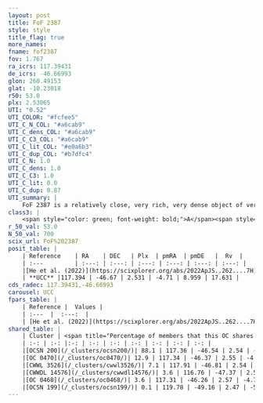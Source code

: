 ```yaml
---
layout: post
title: FoF 2387
style: style
title_flag: true
more_names: 
fname: fof2387
fov: 1.767
ra_icrs: 117.39431
de_icrs: -46.66993
glon: 260.49153
glat: -10.23018
r50: 53.0
plx: 2.53065
UTI: "0.52"
UTI_COLOR: "#fcfee5"
UTI_C_N_COL: "#a6cab9"
UTI_C_dens_COL: "#a6cab9"
UTI_C_C3_COL: "#a6cab9"
UTI_C_lit_COL: "#e0a6b3"
UTI_C_dup_COL: "#b7dfc4"
UTI_C_N: 1.0
UTI_C_dens: 1.0
UTI_C_C3: 1.0
UTI_C_lit: 0.0
UTI_C_dup: 0.87
UTI_summary: |
    FoF 2387 is a relatively close, very rich, very dense object of very high C3 quality. It was recently reported in the literature.<br><br>This is very likely a unique object, which shares a small percentage of members with at least one previously reported entry.
class3: |
    <span style="color: green; font-weight: bold;">A</span><span style="color: green; font-weight: bold;">A</span>
r_50_val: 53.0
N_50_val: 700
scix_url: FoF%202387
posit_table: |
    | Reference    | RA    | DEC   | Plx  | pmRA  | pmDE   |  Rv  |
    | :---         | :---: | :---: | :---: | :---: | :---: | :---: |
    |[He et al. (2022)](https://scixplorer.org/abs/2022ApJS..262....7H) | 117.449 | -46.862 | 2.523 | -4.759 | 8.906 | -- |
    | **UCC** |117.394 | -46.67 | 2.531 | -4.71 | 8.959 | 17.631 | 
cds_radec: 117.39431,-46.66993
carousel: UCC
fpars_table: |
    | Reference |  Values |
    | :---  |  :---:  |
    | [He et al. (2022)](https://scixplorer.org/abs/2022ApJS..262....7H) | `A0=0.3, logAge=7.05` |
shared_table: |
    | Cluster | <span title="Percentage of members that this OC shares with the ones listed">%</span>   | RA   | DEC   | Plx   | pmRA  | pmDE  | Rv | UTI |
    | :-: | :-: |:-: | :-: | :-: | :-: | :-: | :-: | :-: |
    |[OCSN 200](/_clusters/ocsn200/)| 88.1 | 117.36 | -46.54 | 2.54 | -4.69 | 9.01 | 17.63 |0.04 |
    |[OC 0470](/_clusters/oc0470/)| 12.9 | 117.34 | -46.37 | 2.55 | -4.71 | 9.06 | 17.63 |0.71 |
    |[CWWL 3526](/_clusters/cwwl3526/)| 7.1 | 117.91 | -46.81 | 2.54 | -4.78 | 8.82 | 19.74 |0.0 |
    |[CWWDL 14576](/_clusters/cwwdl14576/)| 3.6 | 116.76 | -47.37 | 2.52 | -4.68 | 8.88 | 20.47 |0.0 |
    |[OC 0468](/_clusters/oc0468/)| 3.6 | 117.31 | -46.26 | 2.57 | -4.73 | 9.26 | 16.68 |0.4 |
    |[OCSN 199](/_clusters/ocsn199/)| 0.1 | 119.78 | -49.16 | 2.47 | -5.39 | 8.25 | 20.01 |0.43 |
---
```

